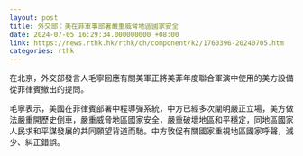 ```yaml
---
layout: post
title: 外交部：美在菲軍事部署嚴重威脅地區國家安全
date: 2024-07-05 16:29:34.000000000 +08:00
link: https://news.rthk.hk/rthk/ch/component/k2/1760396-20240705.htm
categories: rthk
---
```


在北京，外交部發言人毛寧回應有關美軍正將美菲年度聯合軍演中使用的美方設備從菲律賓撤出的提問。

毛寧表示，美國在菲律賓部署中程導彈系統，中方已經多次闡明嚴正立場，美方做法嚴重開歷史倒車，嚴重威脅地區國家安全，嚴重破壞地區和平穩定，同地區國家人民求和平謀發展的共同願望背道而馳。中方敦促有關國家重視地區國家呼聲，減少、糾正錯誤。

